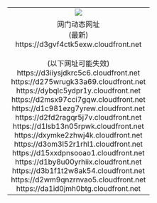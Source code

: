﻿<table>
  <tr></tr>
  <tr><td colspan=2 align=center><img src="https://d3gvf4ctk5exw.cloudfront.net/Up/oGate.jpg" /></td></tr>
  <tr><td colspan=2 align=center>网门动态网址<br/>(最新)
<br>https://d3gvf4ctk5exw.cloudfront.net
<br/><br/>(以下网址可能失效)
<br>https://d3iiysjdkrc5c6.cloudfront.net
<br>https://d275wrugk33a69.cloudfront.net
<br>https://dybqlc5ydpr1y.cloudfront.net
<br>https://d2msx97cci7gqw.cloudfront.net
<br>https://d1c981ezg7yrew.cloudfront.net
<br>https://d2fd2ragqr5j7v.cloudfront.net
<br>https://d1lsb13n05rpwk.cloudfront.net
<br>https://dxymke2zhwj4k.cloudfront.net
<br>https://d3om3l52r1rhl1.cloudfront.net
<br>https://d15xxdpnsooao1.cloudfront.net
<br>https://d1by8u00yrhiix.cloudfront.net
<br>https://d3b1f1t2w8ak54.cloudfront.net
<br>https://d2wm9qnzrnvao5.cloudfront.net
<br>https://da1id0jmh0btg.cloudfront.net
    </td>
  </tr>
</table>
